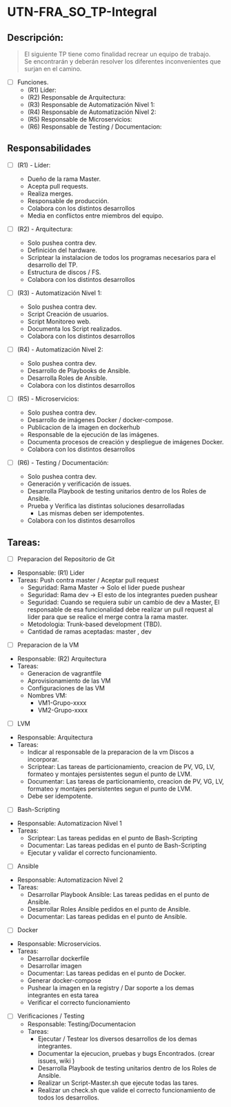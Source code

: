 # UTN-FRA_SO_TP-Integral


## Descripción:
> El siguiente TP tiene como finalidad recrear un equipo de trabajo. </br>
> Se encontrarán y deberán resolver los diferentes inconvenientes que surjan en el camino.

- [ ] Funciones.
  - (R1) Líder:
  - (R2) Responsable de Arquitectura:
  - (R3) Responsable de Automatización Nivel 1:
  - (R4) Responsable de Automatización Nivel 2:
  - (R5) Responsable de Microservicios:
  - (R6) Responsable de Testing / Documentacion:
  
## Responsabilidades
- [ ] (R1) - Líder:
  - Dueño de la rama Master.
  - Acepta pull requests.
  - Realiza merges.
  - Responsable de producción.
  - Colabora con los distintos desarrollos
  - Media en conflictos entre miembros del equipo.

- [ ] (R2) - Arquitectura:
  - Solo pushea contra dev.
  - Definición del hardware.
  - Scriptear la instalacion de todos los programas necesarios para el desarrollo del TP.
  - Estructura de discos / FS.
  - Colabora con los distintos desarrollos

- [ ] (R3) - Automatización Nivel 1:
  - Solo pushea contra dev.
  - Script Creación de usuarios.
  - Script Monitoreo web.
  - Documenta los Script  realizados.
  - Colabora con los distintos desarrollos

- [ ] (R4) - Automatización Nivel 2:
  - Solo pushea contra dev.
  - Desarrollo de Playbooks de Ansible.
  - Desarrolla Roles de Ansible.
  - Colabora con los distintos desarrollos

- [ ] (R5) - Microservicios:
  - Solo pushea contra dev.
  - Desarrollo de imágenes Docker / docker-compose.
  - Publicacion de la imagen en dockerhub
  - Responsable de la ejecución de las imágenes.
  - Documenta procesos de creación y despliegue de imágenes Docker.
  - Colabora con los distintos desarrollos

- [ ] (R6) - Testing / Documentación:
  - Solo pushea contra dev.
  - Generación y verificación de issues.
  - Desarrolla Playbook de testing unitarios dentro de los Roles de Ansible.
  - Prueba y Verifica las distintas soluciones desarrolladas
    - Las mismas deben ser idempotentes.
  - Colabora con los distintos desarrollos






## Tareas: 
- [ ]   Preparacion del Repositorio de Git
  - Responsable: (R1) Lider
  - Tareas: Push contra master / Aceptar pull request
    - Seguridad: Rama Master -> Solo el lider puede pushear
    - Seguridad: Rama dev -> El esto de los integrantes pueden pushear
    - Seguridad: Cuando se requiera subir un cambio de dev a Master, El responsable de esa funcionalidad debe realizar un pull request al lider para que se realice el merge contra la rama master.
    - Metodologia:  Trunk-based development (TBD).
    - Cantidad de ramas aceptadas: master , dev

- [ ]   Preparacion de la VM
  - Responsable: (R2) Arquitectura
  - Tareas:
    - Generacion de vagrantfile
    - Aprovisionamiento de las VM
    - Configuraciones de las VM
    - Nombres VM: 
      - VM1-Grupo-xxxx
      - VM2-Grupo-xxxx

- [ ]   LVM
  - Responsable: Arquitectura
  - Tareas: 
    - Indicar al responsable de la preparacion de la vm Discos a incorporar.
    - Scriptear: Las tareas de particionamiento, creacion de PV, VG, LV, formateo y montajes persistentes segun el punto de LVM.
    - Documentar: Las tareas de particionamiento, creacion de PV, VG, LV, formateo y montajes persistentes segun el punto de LVM.
    - Debe ser idempotente.

- [ ]   Bash-Scripting
  - Responsable: Automatizacion Nivel 1
  - Tareas: 
    - Scriptear: Las tareas pedidas en el punto de Bash-Scripting 
    - Documentar: Las tareas pedidas en el punto de Bash-Scripting 
    - Ejecutar y validar el correcto funcionamiento.

- [ ]   Ansible
  - Responsable: Automatizacion Nivel 2
  - Tareas: 
    - Desarrollar Playbook Ansible: Las tareas pedidas en el punto de Ansible.
    - Desarrollar Roles Ansible pedidos en el punto de Ansible.
    - Documentar: Las tareas pedidas en el punto de Ansible.


- [ ]   Docker
  - Responsable: Microservicios.
  - Tareas: 
    - Desarrollar dockerfile
    - Desarrollar imagen 
    - Documentar: Las tareas pedidas en el punto de Docker.
    - Generar docker-compose
    - Pushear la imagen en la registry / Dar soporte a los demas integrantes en esta tarea
    - Verificar el correcto funcionamiento


- [ ] Verificaciones / Testing
  - Responsable: Testing/Documentacion
  - Tareas:
    - Ejecutar / Testear los diversos desarrollos de los demas integrantes.
    - Documentar la ejecucion, pruebas y bugs Encontrados. (crear issues, wiki )
    - Desarrolla Playbook de testing unitarios dentro de los Roles de Ansible.
    - Realizar un Script-Master.sh que ejecute todas las tares.
    - Realizar un check.sh que valide el correcto funcionamiento de todos los desarrollos.
    